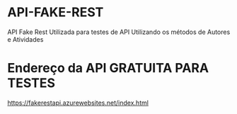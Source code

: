 # API-FAKE-REST
API Fake Rest Utilizada para testes de API Utilizando os métodos de Autores e Atividades
# Endereço da API GRATUITA PARA TESTES
https://fakerestapi.azurewebsites.net/index.html
